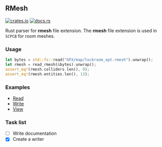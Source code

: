 ## RMesh

[![crates.io](https://img.shields.io/crates/v/rmesh.svg)](https://crates.io/crates/rmesh) [![docs.rs](https://docs.rs/rmesh/badge.svg)](https://docs.rs/rmesh)

Rust parser for **rmesh** file extension. The **rmesh** file extension is used in `SCPCB` for room meshes.

### Usage

```rust
let bytes = std::fs::read("GFX/map/lockroom_opt.rmesh").unwrap();
let rmesh = read_rmesh(&bytes).unwrap();
assert_eq!(rmesh.colliders.len(), 0);
assert_eq!(rmesh.entities.len(), 13);
```

### Examples

- [Read](../examples/read.rs)
- [Write](../examples/write.rs)
- [View](../examples/view.rs)

### Task list

- [ ] Write documentation
- [X] Create a writer
